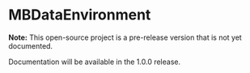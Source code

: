 MBDataEnvironment
=================

**Note:** This open-source project is a pre-release version that is not yet documented.

Documentation will be available in the 1.0.0 release.

